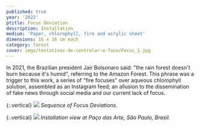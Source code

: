 ```yaml
---
published: true
year: '2022'
ptitle: Focus Deviation
description: Installation
medium: 'Paper, chlorophyll, fire and acrylic sheet'
dimensions: 16 x 16 cm each
category: forest
cover: imgs/tentativas-de-controlar-o-foco/Focus_1.jpg
---
```

In 2021, the Brazilian president Jair Bolsonaro said: "the rain forest doesn't burn because it's humid", referring to the Amazon Forest. This phrase was a trigger to this work, a series of "fire focuses" over aqueous chlorophyll solution, assembled as an Instagram feed; an allusion to the dissemination of fake news through social media and our current lack of focus.

{:.vertical}
![]({{site.baseurl}}/imgs/tentativas-de-controlar-o-foco/Focus_3.jpg)
_Sequence of Focus Deviations._

{:.vertical}
![]({{site.baseurl}}/imgs/tentativas-de-controlar-o-foco/Focus_2.jpg)
_Installation view at Paço das Arte, São Paulo, Brasil._
